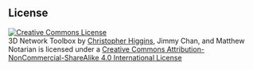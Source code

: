 ## License

<a rel="license" href="http://creativecommons.org/licenses/by-nc-sa/4.0/"><img
alt="Creative Commons License" style="border-width:0"
src="https://i.creativecommons.org/l/by-nc-sa/4.0/88x31.png" /></a><br /><span
xmlns:dct="http://purl.org/dc/terms/" property="dct:title">3D Network Toolbox</span> by <a xmlns:cc="http://creativecommons.org/ns#"
href="https://higgicd.github.io" property="cc:attributionName"
rel="cc:attributionURL">Christopher Higgins</a>, Jimmy Chan, and Matthew Notarian is licensed under a <a
rel="license"
href="http://creativecommons.org/licenses/by-nc-sa/4.0/">Creative Commons
Attribution-NonCommercial-ShareAlike 4.0 International License</a>
